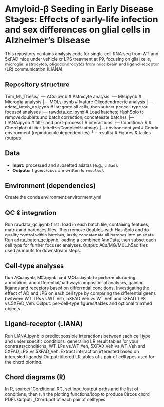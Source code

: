 # Amyloid-β Seeding in Early Disease Stages: Effects of early-life infection and sex differences on glial cells in Alzheimer’s Disease 

This repository contains analysis code for single-cell RNA-seq from WT and 5xFAD mice under vehicle or LPS treatment at P9, focusing on glial cells, microglia, astrocytes, oligodendrocytes from mice brain and ligand–receptor (LR) communication (LIANA). 

## Repository structure
Timi_Ms_Thesis/
├─ ACs.ipynb # Astrocyte analysis
├─ MG.ipynb # Microglia analysis
├─ MOLs.ipynb # Mature Oligodendrocyte analysis
├─ adata_batch_qc.ipynb # Integrate all cells; then subset per cell type for focused analyses
├─ rawdata_qc.ipynb # Load batches; HashSolo to remove doublets and batch correction; concatenate batches
├─ LIANA.ipynb # filter and post-process LR interactions
├─ Conditional.R # Chord plot utilities (circlize/ComplexHeatmap)
├─ environment.yml # Conda environment (reproducible dependencies)
└─ results/ # Figures & tables (output)

## Data
- **Input:** processed and subsetted adatas (e.g., `.h5ad`).
- **Outputs:** figures/csvs are written to `results/`.

## Environment (dependencies)
Create the conda environment:environment.yml

## QC & integration
Run rawdata_qc.ipynb first : load in each batch file, containing features, matrix and barcodes files. Then remove doublets with HashSolo and do quality control within batches, lastly concatenate all batches into an adata.
Run adata_batch_qc.ipynb, loading a combined AnnData, then subset each cell type for further focused analyses.
Output: ACs/MG/MOL.h5ad files used as inputs for downstream steps.

## Cell-type analyses
Run ACs.ipynb, MG.ipynb, and MOLs.ipynb to perform clustering, annotation, and differential/pathway/compositional analyses, gaining ligands and receptors based on differential conditions.
Investigating the effect of AD and LPS on each cell type by comparing the differential geens bwtween WT_LPs vs.WT_Veh, 5XFAD_Veh vs.WT_Veh and 5XFAD_LPS vs.5XFAD_Veh.
Output: per–cell-type figures/tables and optional trimmed objects.

## Ligand–receptor (LIANA)
Run LIANA.ipynb to predict possible interactions between each cell type and under specific conditions, generating LR result tables for your contrasts/conditions, WT_LPs vs.WT_Veh, 5XFAD_Veh vs.WT_Veh and 5XFAD_LPS vs.5XFAD_Veh.
Extract interaction interested based on interested ligands/
Output: filtered LR tables of a pair of celltypes used for the chord plotting.

## Chord diagrams (R)
In R, source("Conditional.R"), set input/output paths and the list of conditions, then run the plotting functions/loop to produce Circos chord PDFs
Output: _Chord.pdf of each pair of celltypes
